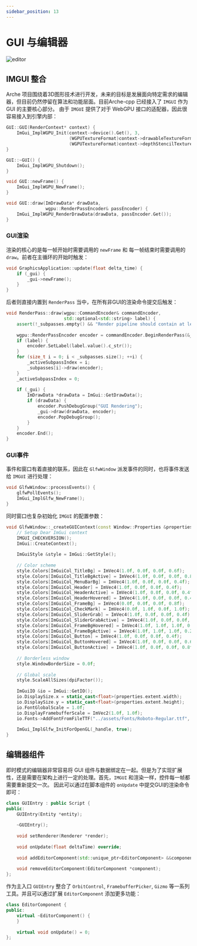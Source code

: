```yaml
---
sidebar_position: 13
---
```


# GUI 与编辑器

![editor](https://arched-graphics.oss-cn-shanghai.aliyuncs.com/img/editor.gif)

## IMGUI 整合
Arche 项目围绕着3D图形技术进行开发，未来的目标是发展面向特定需求的编辑器，但目前仍然停留在算法和功能层面。目前Arche-cpp 已经接入了 `IMGUI` 作为 GUI 的主要核心部分。
由于 `IMGUI` 提供了对于 WebGPU 接口的适配器，因此很容易接入到引擎内部：
```cpp
GUI::GUI(RenderContext* context) {
    ImGui_ImplWGPU_Init(context->device().Get(), 3,
                        (WGPUTextureFormat)context->drawableTextureFormat(),
                        (WGPUTextureFormat)context->depthStencilTextureFormat());
}

GUI::~GUI() {
    ImGui_ImplWGPU_Shutdown();
}

void GUI::newFrame() {
    ImGui_ImplWGPU_NewFrame();
}

void GUI::draw(ImDrawData* drawData,
               wgpu::RenderPassEncoder& passEncoder) {
    ImGui_ImplWGPU_RenderDrawData(drawData, passEncoder.Get());
}
```

### GUI渲染
渲染的核心的是每一帧开始时需要调用的 `newFrame` 和 每一帧结束时需要调用的 `draw`。前者在主循环的开始时触发：
```cpp
void GraphicsApplication::update(float delta_time) {
    if (_gui) {
        _gui->newFrame();
    }
}
```
后者则直接内置到 `RenderPass` 当中，在所有非GUI的渲染命令提交后触发：
```cpp
void RenderPass::draw(wgpu::CommandEncoder& commandEncoder,
                      std::optional<std::string> label) {
    assert(!_subpasses.empty() && "Render pipeline should contain at least one sub-pass");
    
    wgpu::RenderPassEncoder encoder = commandEncoder.BeginRenderPass(&_desc);
    if (label) {
        encoder.SetLabel(label.value().c_str());
    }
    for (size_t i = 0; i < _subpasses.size(); ++i) {
        _activeSubpassIndex = i;
        _subpasses[i]->draw(encoder);
    }
    _activeSubpassIndex = 0;
    
    if (_gui) {
        ImDrawData *drawData = ImGui::GetDrawData();
        if (drawData) {
            encoder.PushDebugGroup("GUI Rendering");
            _gui->draw(drawData, encoder);
            encoder.PopDebugGroup();
        }
    }
    encoder.End();
}
```

### GUI事件
事件和窗口有着直接的联系，因此在 `GlfwWindow` 派发事件的同时，也将事件发送给 `IMGUI` 进行处理：
```cpp
void GlfwWindow::processEvents() {
    glfwPollEvents();
    ImGui_ImplGlfw_NewFrame();
}
```
同时窗口也复杂初始化 `IMGUI` 的配置参数：
```cpp
void GlfwWindow::_createGUIContext(const Window::Properties &properties) {
    // Setup Dear ImGui context
    IMGUI_CHECKVERSION();
    ImGui::CreateContext();
    
    ImGuiStyle &style = ImGui::GetStyle();
    
    // Color scheme
    style.Colors[ImGuiCol_TitleBg] = ImVec4(1.0f, 0.0f, 0.0f, 0.6f);
    style.Colors[ImGuiCol_TitleBgActive] = ImVec4(1.0f, 0.0f, 0.0f, 0.8f);
    style.Colors[ImGuiCol_MenuBarBg] = ImVec4(1.0f, 0.0f, 0.0f, 0.4f);
    style.Colors[ImGuiCol_Header] = ImVec4(1.0f, 0.0f, 0.0f, 0.4f);
    style.Colors[ImGuiCol_HeaderActive] = ImVec4(1.0f, 0.0f, 0.0f, 0.4f);
    style.Colors[ImGuiCol_HeaderHovered] = ImVec4(1.0f, 0.0f, 0.0f, 0.4f);
    style.Colors[ImGuiCol_FrameBg] = ImVec4(0.0f, 0.0f, 0.0f, 0.8f);
    style.Colors[ImGuiCol_CheckMark] = ImVec4(0.0f, 1.0f, 0.0f, 1.0f);
    style.Colors[ImGuiCol_SliderGrab] = ImVec4(1.0f, 0.0f, 0.0f, 0.4f);
    style.Colors[ImGuiCol_SliderGrabActive] = ImVec4(1.0f, 0.0f, 0.0f, 0.8f);
    style.Colors[ImGuiCol_FrameBgHovered] = ImVec4(1.0f, 1.0f, 1.0f, 0.1f);
    style.Colors[ImGuiCol_FrameBgActive] = ImVec4(1.0f, 1.0f, 1.0f, 0.2f);
    style.Colors[ImGuiCol_Button] = ImVec4(1.0f, 0.0f, 0.0f, 0.4f);
    style.Colors[ImGuiCol_ButtonHovered] = ImVec4(1.0f, 0.0f, 0.0f, 0.6f);
    style.Colors[ImGuiCol_ButtonActive] = ImVec4(1.0f, 0.0f, 0.0f, 0.8f);
    
    // Borderless window
    style.WindowBorderSize = 0.0f;
    
    // Global scale
    style.ScaleAllSizes(dpiFactor());
    
    ImGuiIO &io = ImGui::GetIO();
    io.DisplaySize.x = static_cast<float>(properties.extent.width);
    io.DisplaySize.y = static_cast<float>(properties.extent.height);
    io.FontGlobalScale = 1.0f;
    io.DisplayFramebufferScale = ImVec2(1.0f, 1.0f);
    io.Fonts->AddFontFromFileTTF("../assets/Fonts/Roboto-Regular.ttf", 16.0f);
    
    ImGui_ImplGlfw_InitForOpenGL(_handle, true);
}
```

## 编辑器组件
即时模式的编辑器非常容易将 GUI 组件与数据绑定在一起。但是为了实现扩展性，还是需要在架构上进行一定的处理。首先，`IMGUI` 和渲染一样，控件每一帧都需要重新提交一次。
因此可以通过在脚本组件的 `onUpdate` 中提交GUI的渲染命令即可：
```cpp
class GUIEntry : public Script {
public:
    GUIEntry(Entity *entity);
    
    ~GUIEntry();
    
    void setRenderer(Renderer *render);
    
    void onUpdate(float deltaTime) override;
    
    void addEditorComponent(std::unique_ptr<EditorComponent> &&component);
    
    void removeEditorComponent(EditorComponent *component);
};
```

作为主入口 `GUIEntry` 整合了 `OrbitControl`, `FramebufferPicker`, `Gizmo` 等一系列工具。并且可以通过扩展 `EditorComponent` 添加更多功能：
```cpp
class EditorComponent {
public:
    virtual ~EditorComponent() {
    }
    
    virtual void onUpdate() = 0;
};
```

